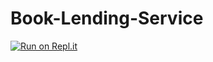 # Book-Lending-Service
[![Run on Repl.it](https://repl.it/badge/github/ifebrand6/Book-Lending-Service)](https://repl.it/github/ifebrand6/Book-Lending-Service)